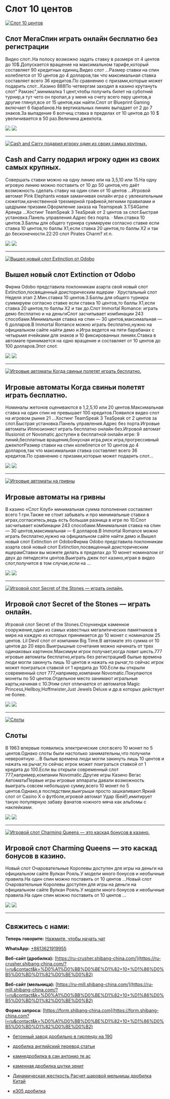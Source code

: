 # Слот 10 центов

<a href="https://swt.shibang-china.com/?l=ru&img&k=%D0%A1%D0%BB%D0%BE%D1%82+10+%D1%86%D0%B5%D0%BD%D1%82%D0%BE%D0%B2" target="_blank">![Слот 10 центов](http://static.shibang-china.com/all-800x300/1247.jpg)</a>

## Слот МегаСпин играть онлайн бесплатно без регистрации
Видео слот:.На полосу возможно задать ставку в размере от 4 центов до 10$.Допускается вращение на максимальном тарифе,который составляет 90 кредитных единиц.Видео слот …Размер ставки на спин колеблется от 10 центов до 4 долларов,так что максимальная ставка составляет всего 36 кредитов.По сравнению с призами,которые может подарить слот…Казино 888По четвергам заходил в казино крутануть слот&quot; Рамзес&quot;,минималка 1 цент,чтобы получить билет на суботний турнир,а тут чето он пропал,а у меня на счету всего пару центов,а другие глянул,все от 15 центов,как найти.Слот от Blueprint Gaming включает 6 барабанов.На вертикальных линиях выпадает от 2 до 7 знаков.За выпадение 6 волчищ ставка в пределах от 10 центов до 10 $ увеличивается в 50 раз.Величина джекпота.


<a href="https://whatsapp.shibangsoft.com/WhatsApp.php" target="_blank" title="WhatsApp">![](http://static.shibang-china.com/icon/whatsapp.png)</a> <a href="https://swt.shibang-china.com/?l=ru&icon&k=%D0%A1%D0%BB%D0%BE%D1%82+10+%D1%86%D0%B5%D0%BD%D1%82%D0%BE%D0%B2" target="_blank">![](http://static.shibang-china.com/icon/chat-ru.png)</a>

---

<a href="https://swt.shibang-china.com/?l=ru&img&k=%D0%A1%D0%BB%D0%BE%D1%82+10+%D1%86%D0%B5%D0%BD%D1%82%D0%BE%D0%B2" target="_blank">![Cash and Carry подарил игроку один из своих самых крупных.](http://static.shibang-china.com/all-800x300/1027.jpg)</a>

## Cash and Carry подарил игроку один из своих самых крупных.
Совершать ставки можно на одну линию или на 3,5,10 или 15.На одну игровую линию можно поставить от 10 до 50 центов,что даёт возможность сделать ставку на один спин от 10 центов …Игровой автомат Pink Elephants новая заманчивая онлайн игра с увлекательным сюжетом,качественной трехмерной графикой,легкими правилами и щедрыми призами.Оформление заказа на Teamspeak 3.TS4Game Аренда …Хостинг TeamSpeak 3 TeaSpeak от 2 центов за слот.Быстрая установка.Панель управления.Адрес без порта.&nbsp;&#0183;&#32;Мин.ставка 10 центов.3.Баллы для общего турнира суммируем согласно ставке если ставка 10 центов,то баллы Х1,если ставка 20 центов,то баллы Х2 и так до бесконечности.22:20 слот Pirates Charm? xt n.


<a href="https://whatsapp.shibangsoft.com/WhatsApp.php" target="_blank" title="WhatsApp">![](http://static.shibang-china.com/icon/whatsapp.png)</a> <a href="https://swt.shibang-china.com/?l=ru&icon&k=%D0%A1%D0%BB%D0%BE%D1%82+10+%D1%86%D0%B5%D0%BD%D1%82%D0%BE%D0%B2" target="_blank">![](http://static.shibang-china.com/icon/chat-ru.png)</a>

---

<a href="https://swt.shibang-china.com/?l=ru&img&k=%D0%A1%D0%BB%D0%BE%D1%82+10+%D1%86%D0%B5%D0%BD%D1%82%D0%BE%D0%B2" target="_blank">![Вышел новый слот Extinction от Odobo](http://static.shibang-china.com/all-800x300/794.jpg)</a>

## Вышел новый слот Extinction от Odobo
Фирма Odobo представила поклонникам азарта свой новый слот Extinction,посвященный доисторическим ящерам&nbsp;&#0183;&#32;Хрустальный слот Неделя этап 2.Мин.ставка 10 центов.3.Баллы для общего турнира суммируем согласно ставке если ставка 10 центов,то баллы Х1,если ставка 20 центов,то баллы Х2 и так до.Слот Immortal Romance: играть демо бесплатно и на деньгиСлот засчитывает комбинации 243 способами.Минимальная ставка на спин — 30 центов,максимальная — 6 долларов.В Immortal Romance можно играть бесплатно,нужно на официальном сайте найти демо и.Игра ведется на пяти барабанах с четырьмя ячейками для знаков и 10 фиксированных линиях.Ставка в автомате принимается на одно вращение и составляет от 10 центов до 100 долларов.Этот слот.


<a href="https://whatsapp.shibangsoft.com/WhatsApp.php" target="_blank" title="WhatsApp">![](http://static.shibang-china.com/icon/whatsapp.png)</a> <a href="https://swt.shibang-china.com/?l=ru&icon&k=%D0%A1%D0%BB%D0%BE%D1%82+10+%D1%86%D0%B5%D0%BD%D1%82%D0%BE%D0%B2" target="_blank">![](http://static.shibang-china.com/icon/chat-ru.png)</a>

---

<a href="https://swt.shibang-china.com/?l=ru&img&k=%D0%A1%D0%BB%D0%BE%D1%82+10+%D1%86%D0%B5%D0%BD%D1%82%D0%BE%D0%B2" target="_blank">![Игровые автоматы Когда свиньи полетят играть бесплатно.](http://static.shibang-china.com/all-800x300/1248.jpg)</a>

## Игровые автоматы Когда свиньи полетят играть бесплатно.
Номиналы жетонов оцениваются в 1,2,5,10 или 20 центов.Максимальная ставка на один спин не превышает 100 кредитов.Появился видео слот на игровом рынке 21 …Хостинг TeamSpeak 3 TeaSpeak от 2 центов за слот.Быстрая установка.Панель управления.Адрес без порта.Игровые автоматы Иллюзионист играть бесплатно онлайн без.Игровой автомат Illusionist от Novomatic доступен в бесплатной онлайн игре: 9 линий,бесплатные вращения,бонусная игра,риск игра,прогрессивный джекпотРазмер ставки на спин колеблется от 10 центов до 4 долларов,так что максимальная ставка составляет всего 36 кредитов.По сравнению с призами,которые может подарить слот…


<a href="https://whatsapp.shibangsoft.com/WhatsApp.php" target="_blank" title="WhatsApp">![](http://static.shibang-china.com/icon/whatsapp.png)</a> <a href="https://swt.shibang-china.com/?l=ru&icon&k=%D0%A1%D0%BB%D0%BE%D1%82+10+%D1%86%D0%B5%D0%BD%D1%82%D0%BE%D0%B2" target="_blank">![](http://static.shibang-china.com/icon/chat-ru.png)</a>

---

<a href="https://swt.shibang-china.com/?l=ru&img&k=%D0%A1%D0%BB%D0%BE%D1%82+10+%D1%86%D0%B5%D0%BD%D1%82%D0%BE%D0%B2" target="_blank">![Игровые автоматы на гривны](http://static.shibang-china.com/all-800x300/166.jpg)</a>

## Игровые автоматы на гривны
В казино &#171;Слот Клуб&#187; минимальная сумма пополнения составляет всего 1 грн.Также не стоит забывать и про минимальные ставки в играх,согласитесь,ведь есть большая разница в игре по 10.Слот засчитывает комбинации 243 способами.Минимальная ставка на спин — 30 центов,максимальная — 6 долларов.В Immortal Romance можно играть бесплатно,нужно на официальном сайте найти демо и.Вышел новый слот Extinction от OdoboФирма Odobo представила поклонникам азарта свой новый слот Extinction,посвященный доисторическим ящерамСтавки вы можете делать в пределах до 10 монет номиналом от двух до пятидесяти центов.Выиграть джек пот казино,играя в видео слот,получится в том случае,если на …


<a href="https://whatsapp.shibangsoft.com/WhatsApp.php" target="_blank" title="WhatsApp">![](http://static.shibang-china.com/icon/whatsapp.png)</a> <a href="https://swt.shibang-china.com/?l=ru&icon&k=%D0%A1%D0%BB%D0%BE%D1%82+10+%D1%86%D0%B5%D0%BD%D1%82%D0%BE%D0%B2" target="_blank">![](http://static.shibang-china.com/icon/chat-ru.png)</a>

---

<a href="https://swt.shibang-china.com/?l=ru&img&k=%D0%A1%D0%BB%D0%BE%D1%82+10+%D1%86%D0%B5%D0%BD%D1%82%D0%BE%D0%B2" target="_blank">![Игровой слот Secret of the Stones — играть онлайн.](http://static.shibang-china.com/all-800x300/15.jpg)</a>

## Игровой слот Secret of the Stones — играть онлайн.
Игровой слот Secret of the Stones.Стоунхендж каменное сооружение,один из самых известных мегалитических памятников в мире.на каждую из которых принимается до 10 монет с номиналом 25 центов. Lil Devil слот от компании Big Time.В автомате это сумма от 10 центов до 20 евро.Выигрышные сочетания можно начинать от трех одинаковых картинок.Максимум игрок получает,когда ловит шесть.777 игровые автоматы бесплатно,играть без регистрацииВ былые времена люди могли закинуть лишь 10 центов и нажать на рычаг,то сейчас игрок может поиграться ставкой от 1 кредита до 100.Если вы открыли современный слот 777,например,компании Novomatic.Покупаются монеты по 50 центов.Отдельное место занимают игральные карты,начиная с 10.Этим слот отличается от автоматов Magic Princess,Hellboy,Hoffmeister,Just Jewels Deluxe и др.в которых действует не более.


<a href="https://whatsapp.shibangsoft.com/WhatsApp.php" target="_blank" title="WhatsApp">![](http://static.shibang-china.com/icon/whatsapp.png)</a> <a href="https://swt.shibang-china.com/?l=ru&icon&k=%D0%A1%D0%BB%D0%BE%D1%82+10+%D1%86%D0%B5%D0%BD%D1%82%D0%BE%D0%B2" target="_blank">![](http://static.shibang-china.com/icon/chat-ru.png)</a>

---

<a href="https://swt.shibang-china.com/?l=ru&img&k=%D0%A1%D0%BB%D0%BE%D1%82+10+%D1%86%D0%B5%D0%BD%D1%82%D0%BE%D0%B2" target="_blank">![Слоты](http://static.shibang-china.com/all-800x300/1254.jpg)</a>

## Слоты
В 1963 впервые появились электрические слот.всего 10 монет по 5 центов.Однако слоты были настолько занимательны,что получили невероятную …В былые времена люди могли закинуть лишь 10 центов и нажать на рычаг,то сейчас игрок может поиграться ставкой от 1 кредита до 100.Если вы открыли современный слот 777,например,компании Novomatic.Другие игры Казино Вегас АвтоматыПервые игры игровые аппараты давали возможность выиграть совсем небольшую сумму,всего 10 монет по 5 центов.Однако,в последствии,выигрыши просто зашкаливают.Яркий слот от Casino X о футболе,игровой автомат Удар (Бей!),имитирует такую популярную забаву фанатов ножного мяча как альбомы с наклейками.


<a href="https://whatsapp.shibangsoft.com/WhatsApp.php" target="_blank" title="WhatsApp">![](http://static.shibang-china.com/icon/whatsapp.png)</a> <a href="https://swt.shibang-china.com/?l=ru&icon&k=%D0%A1%D0%BB%D0%BE%D1%82+10+%D1%86%D0%B5%D0%BD%D1%82%D0%BE%D0%B2" target="_blank">![](http://static.shibang-china.com/icon/chat-ru.png)</a>

---

<a href="https://swt.shibang-china.com/?l=ru&img&k=%D0%A1%D0%BB%D0%BE%D1%82+10+%D1%86%D0%B5%D0%BD%D1%82%D0%BE%D0%B2" target="_blank">![Игровой слот Charming Queens — это каскад бонусов в казино.](http://static.shibang-china.com/all-800x300/1026.jpg)</a>

## Игровой слот Charming Queens — это каскад бонусов в казино.
Новый слот Очаровательные Королевы доступен для игры на деньги на официальном сайте Вулкан Рояль.У модели много бонусов и необычные правила.На один спин можно поставить от 10 центов …Новый слот Очаровательные Королевы доступен для игры на деньги на официальном сайте Вулкан Рояль.У модели много бонусов и необычные правила.На один спин можно поставить от 10 центов …

<a href="https://whatsapp.shibangsoft.com/WhatsApp.php" target="_blank" title="WhatsApp">![](http://static.shibang-china.com/icon/whatsapp.png)</a> <a href="https://swt.shibang-china.com/?l=ru&icon&k=%D0%A1%D0%BB%D0%BE%D1%82+10+%D1%86%D0%B5%D0%BD%D1%82%D0%BE%D0%B2" target="_blank">![](http://static.shibang-china.com/icon/chat-ru.png)</a>

---
## Свяжитесь с нами:

**Теперь говорите:** [Нажмите, чтобы начать чат](https://swt.shibang-china.com?l=ru&contact&k=%D0%A1%D0%BB%D0%BE%D1%82+10+%D1%86%D0%B5%D0%BD%D1%82%D0%BE%D0%B2)

**WhatsApp:**  [+8613621919955](https://whatsapp.shibangsoft.com/WhatsApp.php)

**Веб-сайт (дробилка):** [https://ru-crusher.shibang-china.com/](https://ru-crusher.shibang-china.com/?l=ru&contact&k=%D0%A1%D0%BB%D0%BE%D1%82+10+%D1%86%D0%B5%D0%BD%D1%82%D0%BE%D0%B2)

**Веб-сайт (мельница):** [https://ru-mill.shibang-china.com/](https://ru-mill.shibang-china.com/?l=ru&contact&k=%D0%A1%D0%BB%D0%BE%D1%82+10+%D1%86%D0%B5%D0%BD%D1%82%D0%BE%D0%B2)

**Форма запроса:** [https://form.shibang-china.com](https://form.shibang-china.com?l=ru&contact&k=%D0%A1%D0%BB%D0%BE%D1%82+10+%D1%86%D0%B5%D0%BD%D1%82%D0%BE%D0%B2)

* [бетонный завод дробильно в гирлянду на 190](../112/%D0%B1%D0%B5%D1%82%D0%BE%D0%BD%D0%BD%D1%8B%D0%B9%20%D0%B7%D0%B0%D0%B2%D0%BE%D0%B4%20%D0%B4%D1%80%D0%BE%D0%B1%D0%B8%D0%BB%D1%8C%D0%BD%D0%BE%20%D0%B2%20%D0%B3%D0%B8%D1%80%D0%BB%D1%8F%D0%BD%D0%B4%D1%83%20%D0%BD%D0%B0%20190.md)

* [дробилка английский перевод статьи](../120/%D0%B4%D1%80%D0%BE%D0%B1%D0%B8%D0%BB%D0%BA%D0%B0%20%D0%B0%D0%BD%D0%B3%D0%BB%D0%B8%D0%B9%D1%81%D0%BA%D0%B8%D0%B9%20%D0%BF%D0%B5%D1%80%D0%B5%D0%B2%D0%BE%D0%B4%20%D1%81%D1%82%D0%B0%D1%82%D1%8C%D0%B8.md)

* [камнедробилка в сан антонио те ас](../120/%D0%BA%D0%B0%D0%BC%D0%BD%D0%B5%D0%B4%D1%80%D0%BE%D0%B1%D0%B8%D0%BB%D0%BA%D0%B0%20%D0%B2%20%D1%81%D0%B0%D0%BD%20%D0%B0%D0%BD%D1%82%D0%BE%D0%BD%D0%B8%D0%BE%20%D1%82%D0%B5%20%D0%B0%D1%81.md)

* [каменная дробилка шутки зенит](../116/%D0%BA%D0%B0%D0%BC%D0%B5%D0%BD%D0%BD%D0%B0%D1%8F%20%D0%B4%D1%80%D0%BE%D0%B1%D0%B8%D0%BB%D0%BA%D0%B0%20%D1%88%D1%83%D1%82%D0%BA%D0%B8%20%D0%B7%D0%B5%D0%BD%D0%B8%D1%82.md)

* [Динамическая жесткость Расчет шаровой мельницы дробилка Китай](../111/%D0%94%D0%B8%D0%BD%D0%B0%D0%BC%D0%B8%D1%87%D0%B5%D1%81%D0%BA%D0%B0%D1%8F%20%D0%B6%D0%B5%D1%81%D1%82%D0%BA%D0%BE%D1%81%D1%82%D1%8C%20%D0%A0%D0%B0%D1%81%D1%87%D0%B5%D1%82%20%D1%88%D0%B0%D1%80%D0%BE%D0%B2%D0%BE%D0%B9%20%D0%BC%D0%B5%D0%BB%D1%8C%D0%BD%D0%B8%D1%86%D1%8B%20%D0%B4%D1%80%D0%BE%D0%B1%D0%B8%D0%BB%D0%BA%D0%B0%20%D0%9A%D0%B8%D1%82%D0%B0%D0%B9.md)

* [и305 дробилка](../106/%D0%B8305%20%D0%B4%D1%80%D0%BE%D0%B1%D0%B8%D0%BB%D0%BA%D0%B0.md)